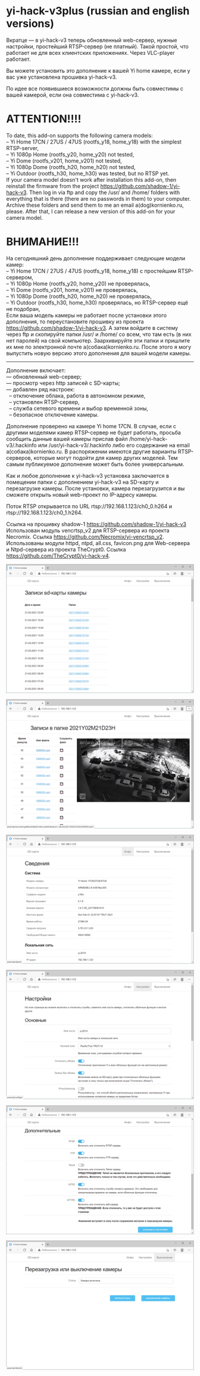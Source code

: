 # yi-hack-v3plus (russian and english versions)
Вкратце — в yi-hack-v3 теперь обновленный web-сервер, нужные настройки, простейший RTSP-сервер (не платный). Такой простой, что работает не для всех клиентских приложениях. Через VLC-player работает.

Вы можете установить это дополнение к вашей Yi home камере, если у вас уже установлена прошивка yi-hack-v3.

По идее все появившиеся возможности должны быть совместимы с вашей камерой, если она совместима с yi-hack-v3.


ATTENTION!!!!
=============
To date, this add-on supports the following camera models:  
– Yi Home 17CN / 27US / 47US (rootfs_y18, home_y18) with the simplest RTSP-server,  
– Yi 1080p Home (rootfs_y20, home_y20) not tested,  
– Yi Dome (rootfs_v201, home_v201) not tested,  
– Yi 1080p Dome (rootfs_h20, home_h20) not tested,  
– Yi Outdoor (rootfs_h30, home_h30) was tested, but no RTSP yet.  
If your camera model doesn't work after installation this add-on, then reinstall the firmware from the project https://github.com/shadow-1/yi-hack-v3. Then log in via ftp and copy the /usr/ and /home/ folders with everything that is there (there are no passwords in them) to your computer. Archive these folders and send them to me an email a(dog)kornienko.ru, please. After that, I can release a new version of this add-on for your camera model.  

ВНИМАНИЕ!!!
===========
На сегодняшний день дополнение поддерживает следующие модели камер:  
– Yi Home 17CN / 27US / 47US (rootfs_y18, home_y18) с простейшим RTSP-сервером,  
– Yi 1080p Home (rootfs_y20, home_y20) не проверялась,  
– Yi Dome (rootfs_v201, home_v201) не проверялась,  
– Yi 1080p Dome (rootfs_h20, home_h20) не проверялась,  
– Yi Outdoor (rootfs_h30, home_h30) проверялась, но RTSP-сервер ещё не подобран,  
Если ваша модель камеры не работает после установки этого дополнения, то переустановите прошивку из проекта https://github.com/shadow-1/yi-hack-v3. А затем войдите в систему через ftp и скопируйте папки /usr/ и /home/ со всем, что там есть (в них нет паролей) на свой компьютер. Заархивируйте эти папки и пришлите их мне по электронной почте a(собака)kornienko.ru. После этого я могу выпустить новую версию этого дополнения для вашей модели камеры.  
* * * * *

Дополнение включает:  
— обновленный web-сервер;  
— просмотр через http записей с SD-карты;  
— добавлен ряд настроек:  
             – отключение облака, работа в автономном режиме,  
             – установлен RTSP-сервер,  
             – служба сетевого времени и выбор временной зоны,  
             – безопасное отключение камеры.  

Дополнение проверено на камере Yi home 17CN. В случае, если с другими моделями камер RTSP-сервер не будет работать, просьба сообщить данные вашей камеры прислав файл /home/yi-hack-v3/.hackinfo или /usr/yi-hack-v3/.hackinfo либо его содержание на email a(собака)kornienko.ru. В распоряжении имеются другие варианты RTSP-серверов, которые могут подойти для камер других моделей. Тем самым публикуемое дополнение может быть более универсальным.

Как и любое дополнение к yi-hack-v3 установка заключается в помещении папки с дополнением yi-hack-v3 на SD-карту и перезагрузке камеры. После установки, камера перезагрузится и вы сможете открыть новый web-проект по IP-адресу камеры.

Поток RTSP открывается по URL rtsp://192.168.1.123/ch0_0.h264 и rtsp://192.168.1.123/ch0_1.h264.

Ссылка на прошивку shadow-1 https://github.com/shadow-1/yi-hack-v3  
Использован модуль vencrtsp_v2 для RTSP-сервера из проекта Necromix. Ссылка https://github.com/Necromix/yi-vencrtsp_v2.  
Использованы модули httpd, ntpd, all.css, favicon.png для Web-сервера и Ntpd-сервера из проекта TheCrypt0. Ссылка https://github.com/TheCrypt0/yi-hack-v4.  

![Просмотр папок с записями](https://github.com/Arkady23/yi-hack-v3plus/blob/main/Screenshots/image_2021_02_21T13_57_08_096Z.png?raw=true)

![Просмотр записей](https://github.com/Arkady23/yi-hack-v3plus/blob/main/Screenshots/image_2021_02_21T13_57_46_079Z.png?raw=true)

![Просмотр сведений о камере](https://github.com/Arkady23/yi-hack-v3plus/blob/main/Screenshots/image_2021_02_21T13_58_25_773Z.png?raw=true)

![Просмотр настроек 1 ч.](https://github.com/Arkady23/yi-hack-v3plus/blob/main/Screenshots/image_2021_02_21T13_59_08_416Z.png?raw=true)

![Просмотр настроек 2 ч.](https://github.com/Arkady23/yi-hack-v3plus/blob/main/Screenshots/image_2021_02_21T13_59_47_582Z.png?raw=true)

![Выключение/Перезагрузка](https://github.com/Arkady23/yi-hack-v3plus/blob/main/Screenshots/image_2021_02_21T14_00_09_418Z.png?raw=true)

